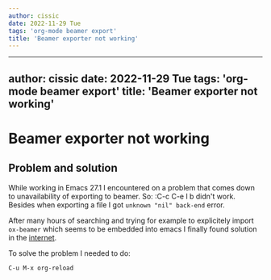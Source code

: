 ```yaml
---
author: cissic
date: 2022-11-29 Tue
tags: 'org-mode beamer export'
title: 'Beamer exporter not working'
---
```

---
author: cissic
date: 2022-11-29 Tue
tags: 'org-mode beamer export'
title: 'Beamer exporter not working'
---


# Beamer exporter not working


## Problem and solution

While working in Emacs 27.1 I encountered on a problem that comes down to
unavailability of exporting to beamer. So:
 :C-c C-e l b
didn't work.
Besides when exporting a file I got  `unknown "nil" back-end` error.

After many hours of searching and trying for example to explicitely import `ox-beamer` which seems
to be embedded into emacs I finally found solution in the 
[internet](https://github.com/larstvei/ox-gfm/issues/28). 

To solve the problem I needed to do:

    C-u M-x org-reload

